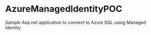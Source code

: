 # AzureManagedIdentityPOC
Sample Asp.net application to connect to Azure SQL using Managed Identity 
